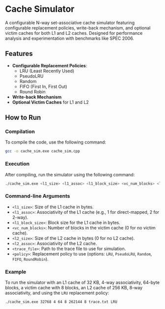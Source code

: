 # Cache Simulator

A configurable N-way set-associative cache simulator featuring configurable replacement policies, write-back mechanism, and optional victim caches for both L1 and L2 caches. Designed for performance analysis and experimentation with benchmarks like SPEC 2006.

## Features

- **Configurable Replacement Policies**:
  - LRU (Least Recently Used)
  - PseudoLRU
  - Random
  - FIFO (First In, First Out)
  - Round Robin
- **Write-back Mechanism**
- **Optional Victim Caches** for L1 and L2

## How to Run

### Compilation
To compile the code, use the following command:
```bash
gcc -o cache_sim.exe cache_sim.cpp
```

### Execution
After compiling, run the simulator using the following command:
```bash
./cache_sim.exe <l1_size> <l1_assoc> <l1_block_size> <vc_num_blocks> <l2_size> <l2_assoc> <trace_file> <policy>
```

### Command-line Arguments
- `<l1_size>`: Size of the L1 cache in bytes.
- `<l1_assoc>`: Associativity of the L1 cache (e.g., 1 for direct-mapped, 2 for 2-way).
- `<l1_block_size>`: Block size for the L1 cache in bytes.
- `<vc_num_blocks>`: Number of blocks in the victim cache (0 for no victim cache).
- `<l2_size>`: Size of the L2 cache in bytes (0 for no L2 cache).
- `<l2_assoc>`: Associativity of the L2 cache.
- `<trace_file>`: Path to the trace file to use for simulation.
- `<policy>`: Replacement policy to use (options: `LRU`, `PseudoLRU`, `Random`, `FIFO`, `RoundRobin`).

### Example
To run the simulator with an L1 cache of 32 KB, 4-way associativity, 64-byte blocks, a victim cache with 8 blocks, an L2 cache of 256 KB, 8-way associativity, and using the `LRU` replacement policy:
```bash
./cache_sim.exe 32768 4 64 8 262144 8 trace.txt LRU
```
